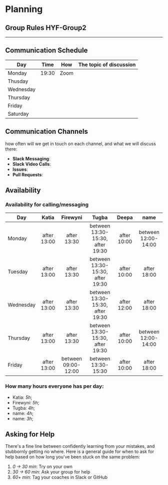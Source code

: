 # Planning

## Group Rules HYF-Group2

---

## Communication Schedule

| Day       | Time      | How          | The topic of discussion                 |
| --------- | :-------: | :----------: | --------------------------------------  |
| Monday    |  19:30    |     Zoom     |                                         |
| Thusday   |           |              |                                         |
| Wednesday |           |              |                                         |
| Thursday  |           |              |                                         |
| Friday    |           |              |                                         |
| Saturday  |           |              |                                         |

## Communication Channels

how often will we get in touch on each channel, and what we will discuss there:

- **Slack Messaging**:
- **Slack Video Calls**:
- **Issues**:
- **Pull Requests**:

## Availability

### Availability for calling/messaging

| Day       |    Katia    |    Firewyni     |    Tugba     |    Deepa     |        name         |
| --------- | :---------: | :---------: | :---------: | :---------: | :-----------------: |
| Monday    | after 13:00 | after 13:30 | between 13:30-15:30, after 19:30 |   after 10:00   | between 12:00-14:00 |
| Tuesday   | after 13:00  | after 13:30 | between 13:30-15:30, after 19:30 |   after 10:00  |     after 18:00     |
| Wednesday | after 13:00 | after 13:30 | between 13:30-15:30, after 19:30 | after 12:00 |     after 18:00     |
| Thursday  | after 13:00   | after 13:30 | between 13:30-15:30, after 19:30|   after 10:00   | between 12:00-14:00 |
| Friday    | after 13:00  |   between 09:00-12:00   | between 13:30-15:30|   after 10:00   |     after 18:00     |

### How many hours everyone has per day:

- Katia: _5h_;
- Firewyni: _5h_;
- Tugba: _4h_;
- name: _4h_;
- name: _3h_;

## Asking for Help

There's a fine line between confidently learning from your mistakes, and stubbornly getting no where. Here is a general guide for when to ask for help based on how long you've been stuck on the same problem:

1. _0 -> 30 min_: Try on your own
2. _30 -> 60 min_: Ask your group for help
3. _60+ min_: Tag your coaches in Slack or GitHub
